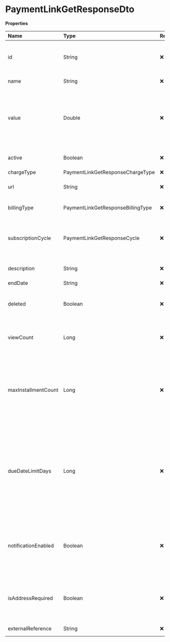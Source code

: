 # PaymentLinkGetResponseDto

**Properties**

| Name                | Type                              | Required | Description                                                                                                           |
| :------------------ | :-------------------------------- | :------- | :-------------------------------------------------------------------------------------------------------------------- |
| id                  | String                            | ❌       | Unique identifier for your payments link in Asaas                                                                     |
| name                | String                            | ❌       | Payment link name                                                                                                     |
| value               | Double                            | ❌       | Value of the payment link, if not informed, the payer can inform how much they want to pay                            |
| active              | Boolean                           | ❌       | If the payments link is active                                                                                        |
| chargeType          | PaymentLinkGetResponseChargeType  | ❌       | Charge type                                                                                                           |
| url                 | String                            | ❌       | Payments link access link                                                                                             |
| billingType         | PaymentLinkGetResponseBillingType | ❌       | Allowed payment method                                                                                                |
| subscriptionCycle   | PaymentLinkGetResponseCycle       | ❌       | Billing frequency, if the chargeType is RECURRENT                                                                     |
| description         | String                            | ❌       | Payments link description                                                                                             |
| endDate             | String                            | ❌       | End date                                                                                                              |
| deleted             | Boolean                           | ❌       | Indicates whether the payment link has been removed                                                                   |
| viewCount           | Long                              | ❌       | The number of views of your payments link                                                                             |
| maxInstallmentCount | Long                              | ❌       | Maximum number of installments that your customer can pay in installments for the payment link, if it is Installment. |
| dueDateLimitDays    | Long                              | ❌       | Number of business days that your customer can pay after the invoice is generated (For payment method such as Boleto) |
| notificationEnabled | Boolean                           | ❌       | Defines whether customers registered via the payments link will have notifications enabled                            |
| isAddressRequired   | Boolean                           | ❌       | Defines whether filling in the address will be obligatory in the charges.                                             |
| externalReference   | String                            | ❌       | Free search field.                                                                                                    |

<!-- This file was generated by liblab | https://liblab.com/ -->
